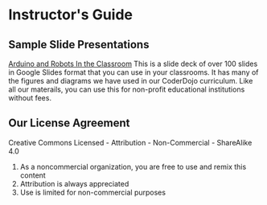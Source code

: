 # Instructor's Guide

## Sample Slide Presentations

[Arduino and Robots In the Classroom](https://docs.google.com/presentation/d/1ME4Lg8D2ENmFMkIKo51RwPBL-gs0MU4QhQlspgMNcdI/edit?usp=sharing)
This is a slide deck of over 100 slides in Google Slides format that you can use in your classrooms.  It has many of the figures and diagrams we have used in our CoderDojo curriculum.  Like all our materails, you can use this for non-profit educational institutions without fees.

## Our License Agreement
Creative Commons Licensed - Attribution - Non-Commercial - ShareAlike 4.0

1. As a noncommercial organization, you are free to use and remix this content
2. Attribution is always appreciated
3. Use is limited for non-commercial purposes



